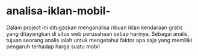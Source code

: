 # analisa-iklan-mobil-
Dalam project ini ditugaskan menganalisa ribuan iklan kendaraan gratis yang ditayangkan di situs web perusahaan setiap harinya. Sebagai analis, tujuan seorang analis ialah untuk mengetahui faktor apa saja yang memiliki pengaruh terhadap harga suatu mobil

